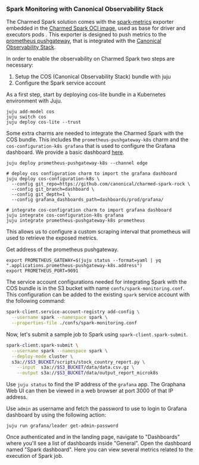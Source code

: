 ### Spark Monitoring with Canonical Observability Stack


The Charmed Spark solution comes with the [spark-metrics](https://github.com/banzaicloud/spark-metrics) exporter embedded in the [Charmed Spark OCI image](https://github.com/canonical/charmed-spark-rock), used as base for driver and executors pods .
This exporter is designed to push metrics to the [prometheus pushgateway](https://github.com/prometheus/pushgateway), that is integrated with the [Canonical Observability Stack](https://charmhub.io/topics/canonical-observability-stack). 


In order to enable the observability on Charmed Spark two steps are necessary:

1. Setup the COS (Canonical Observability Stack) bundle with juju
2. Configure the Spark service account

As a first step, start by deploying cos-lite bundle in a Kubernetes environment with Juju.

```shell
juju add-model cos
juju switch cos
juju deploy cos-lite --trust
```

Some extra charms are needed to integrate the Charmed Spark with the COS bundle. This includes the `prometheus-pushgateway-k8s` charm and the `cos-configuration-k8s grafana` that is used to configure the Grafana dashboard. We provide a basic dashboard [here](https://github.com/canonical/charmed-spark-rock/blob/dashboard/dashboards/prod/grafana/spark_dashboard.json).


```shell
juju deploy prometheus-pushgateway-k8s --channel edge

# deploy cos configuration charm to import the grafana dashboard
juju deploy cos-configuration-k8s \
  --config git_repo=https://github.com/canonical/charmed-spark-rock \
  --config git_branch=dashboard \
  --config git_depth=1 \
  --config grafana_dashboards_path=dashboards/prod/grafana/

# integrate cos-configration charm to import grafana dashboard
juju integrate cos-configuration-k8s grafana
juju integrate prometheus-pushgateway-k8s prometheus
```

This allows us to configure a custom scraping interval that prometheus will used to retrieve the exposed metrics.


Get address of the prometheus pushgateway.

```shell
export PROMETHEUS_GATEWAY=$(juju status --format=yaml | yq ".applications.prometheus-pushgateway-k8s.address") 
export PROMETHEUS_PORT=9091
```

The service account configurations needed for integrating Spark with the COS bundle is in the S3 bucket with name `confs/spark-monitoring.conf`. This configuration can be added to the existing `spark` service account with the following command:

```bash
spark-client.service-account-registry add-config \
  --username spark --namespace spark \
  --properties-file ./confs/spark-monitoring.conf
```

Now, let's submit a sample job to Spark using `spark-client.spark-submit`.

```bash
spark-client.spark-submit \
  --username spark --namespace spark \
  --deploy-mode cluster \
  s3a://$S3_BUCKET/scripts/stock_country_report.py \
    --input  s3a://$S3_BUCKET/data/data.csv.gz \
    --output s3a://$S3_BUCKET/data/output_report_microk8s
```

Use `juju status` to find the IP address of the `grafana` app. The Graphana Web UI can then be viewed in a web browser at port 3000 of that IP address. 

Use `admin` as username and fetch the password to use to login to Grafana dashboard by using the following action:

```shell
juju run grafana/leader get-admin-password
```

Once authenticated and in the landing page, navigate to "Dashboards" where you'll see a list of dashboards inside "General". Open the dashboard named "Spark dashboard". Here you can view several metrics related to the execution of Spark job.